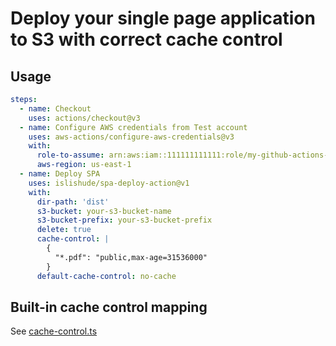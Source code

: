 # Deploy your single page application to S3 with correct cache control

## Usage

```yaml
steps:
  - name: Checkout
    uses: actions/checkout@v3
  - name: Configure AWS credentials from Test account
    uses: aws-actions/configure-aws-credentials@v3
    with:
      role-to-assume: arn:aws:iam::111111111111:role/my-github-actions-role-test
      aws-region: us-east-1
  - name: Deploy SPA
    uses: islishude/spa-deploy-action@v1
    with:
      dir-path: 'dist'
      s3-bucket: your-s3-bucket-name
      s3-bucket-prefix: your-s3-bucket-prefix
      delete: true
      cache-control: |
        {
          "*.pdf": "public,max-age=31536000"
        }
      default-cache-control: no-cache
```

## Built-in cache control mapping

See [cache-control.ts](src/cache-control.ts)
